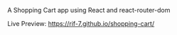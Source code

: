 A Shopping Cart app using React and react-router-dom

Live Preview: https://rif-7.github.io/shopping-cart/
